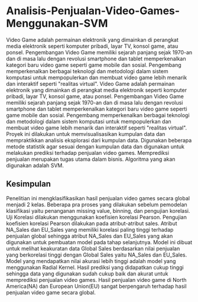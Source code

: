 # Analisis-Penjualan-Video-Games-Menggunakan-SVM

Video Game adalah permainan elektronik yang dimainkan di perangkat media elektronik seperti komputer pribadi, layar TV, konsol game, atau ponsel. Pengembangan Video Game memiliki sejarah panjang sejak 1970-an dan di masa lalu dengan revolusi smartphone dan tablet memperkenalkan kategori baru video game seperti game mobile dan sosial. Pengembang memperkenalkan berbagai teknologi dan metodologi dalam sistem komputasi untuk mempopulerkan dan membuat video game lebih menarik dan interaktif seperti "realitas virtual". Video Game adalah permainan elektronik yang dimainkan di perangkat media elektronik seperti komputer pribadi, layar TV, konsol game, atau ponsel. Pengembangan Video Game memiliki sejarah panjang sejak 1970-an dan di masa lalu dengan revolusi smartphone dan tablet memperkenalkan kategori baru video game seperti game mobile dan sosial. Pengembang memperkenalkan berbagai teknologi dan metodologi dalam sistem komputasi untuk mempopulerkan dan membuat video game lebih menarik dan interaktif seperti "realitas virtual". Proyek ini dilakukan untuk memvisualisasikan kumpulan data dan mempraktikkan analisis eksplorasi dari kumpulan data. Digunakan beberapa metode statistik agar sesuai dengan kumpulan data dan digunakan untuk melakukan prediksi terhadap penjualan video games. Memprediksi penjualan merupakan tugas utama dalam bisnis. Algoritma yang akan digunakan adalah SVM.

## Kesimpulan
Penelitian ini mengklasifikasikan hasil penjualan video games secara global menjadi 2 kelas. Beberapa pra proses yang dilakukan sebelum pemodelan klasifikasi yaitu penanganan missing value, binning, dan pengujian korelasi. Uji Korelasi dilakukan menggunakan koefisien korelasi Pearson. Pengujian koefisien korelasi Pearson dilakukan pada atribut-atribut sales. Atribut NA_Sales dan EU_Sales yang memiliki korelasi paling tinggi terhadap penjualan global sehingga atribut NA_Sales dan EU_Sales yang akan digunakan untuk pembuatan model pada tahap selanjutnya. Model ini dibuat untuk melihat keakuratan data Global Sales berdasarkan nilai penjualan yang berkorelasi tinggi dengan Global Sales yaitu NA_Sales dan EU_Sales. Model yang mendapatkan nilai akurasi lebih tinggi adalah model yang menggunakan Radial Kernel. Hasil prediksi yang didapatkan cukup tinggi sehingga data yang digunakan sudah cukup baik dan akurat untuk memprediksi penjualan video games. Hasil penjualan video game di North America(NA) dan European Union(EU) sangat berpengaruh terhadap hasil penjualan video game secara global.

